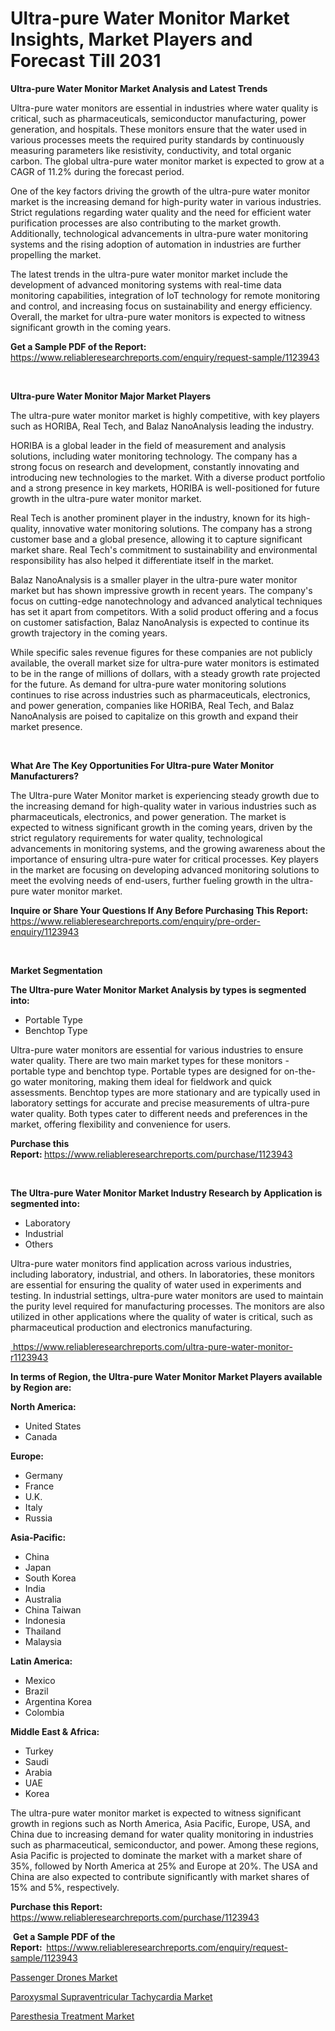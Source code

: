 <p><h1>Ultra-pure Water Monitor Market Insights, Market Players and Forecast Till 2031</h1></p><p><strong>Ultra-pure Water Monitor Market Analysis and Latest Trends</strong></p>
<p><p>Ultra-pure water monitors are essential in industries where water quality is critical, such as pharmaceuticals, semiconductor manufacturing, power generation, and hospitals. These monitors ensure that the water used in various processes meets the required purity standards by continuously measuring parameters like resistivity, conductivity, and total organic carbon. The global ultra-pure water monitor market is expected to grow at a CAGR of 11.2% during the forecast period.</p><p>One of the key factors driving the growth of the ultra-pure water monitor market is the increasing demand for high-purity water in various industries. Strict regulations regarding water quality and the need for efficient water purification processes are also contributing to the market growth. Additionally, technological advancements in ultra-pure water monitoring systems and the rising adoption of automation in industries are further propelling the market.</p><p>The latest trends in the ultra-pure water monitor market include the development of advanced monitoring systems with real-time data monitoring capabilities, integration of IoT technology for remote monitoring and control, and increasing focus on sustainability and energy efficiency. Overall, the market for ultra-pure water monitors is expected to witness significant growth in the coming years.</p></p>
<p><strong>Get a Sample PDF of the Report:&nbsp;</strong> <a href="https://www.reliableresearchreports.com/enquiry/request-sample/1123943">https://www.reliableresearchreports.com/enquiry/request-sample/1123943</a></p>
<p>&nbsp;</p>
<p><strong>Ultra-pure Water Monitor Major Market Players</strong></p>
<p><p>The ultra-pure water monitor market is highly competitive, with key players such as HORIBA, Real Tech, and Balaz NanoAnalysis leading the industry. </p><p>HORIBA is a global leader in the field of measurement and analysis solutions, including water monitoring technology. The company has a strong focus on research and development, constantly innovating and introducing new technologies to the market. With a diverse product portfolio and a strong presence in key markets, HORIBA is well-positioned for future growth in the ultra-pure water monitor market.</p><p>Real Tech is another prominent player in the industry, known for its high-quality, innovative water monitoring solutions. The company has a strong customer base and a global presence, allowing it to capture significant market share. Real Tech's commitment to sustainability and environmental responsibility has also helped it differentiate itself in the market.</p><p>Balaz NanoAnalysis is a smaller player in the ultra-pure water monitor market but has shown impressive growth in recent years. The company's focus on cutting-edge nanotechnology and advanced analytical techniques has set it apart from competitors. With a solid product offering and a focus on customer satisfaction, Balaz NanoAnalysis is expected to continue its growth trajectory in the coming years.</p><p>While specific sales revenue figures for these companies are not publicly available, the overall market size for ultra-pure water monitors is estimated to be in the range of millions of dollars, with a steady growth rate projected for the future. As demand for ultra-pure water monitoring solutions continues to rise across industries such as pharmaceuticals, electronics, and power generation, companies like HORIBA, Real Tech, and Balaz NanoAnalysis are poised to capitalize on this growth and expand their market presence.</p></p>
<p>&nbsp;</p>
<p><strong>What Are The Key Opportunities For Ultra-pure Water Monitor Manufacturers?</strong></p>
<p><p>The Ultra-pure Water Monitor market is experiencing steady growth due to the increasing demand for high-quality water in various industries such as pharmaceuticals, electronics, and power generation. The market is expected to witness significant growth in the coming years, driven by the strict regulatory requirements for water quality, technological advancements in monitoring systems, and the growing awareness about the importance of ensuring ultra-pure water for critical processes. Key players in the market are focusing on developing advanced monitoring solutions to meet the evolving needs of end-users, further fueling growth in the ultra-pure water monitor market.</p></p>
<p><strong>Inquire or Share Your Questions If Any Before Purchasing This Report:</strong> <a href="https://www.reliableresearchreports.com/enquiry/pre-order-enquiry/1123943">https://www.reliableresearchreports.com/enquiry/pre-order-enquiry/1123943</a></p>
<p>&nbsp;</p>
<p><strong>Market Segmentation</strong></p>
<p><strong>The Ultra-pure Water Monitor Market Analysis by types is segmented into:</strong></p>
<p><ul><li>Portable Type</li><li>Benchtop Type</li></ul></p>
<p><p>Ultra-pure water monitors are essential for various industries to ensure water quality. There are two main market types for these monitors - portable type and benchtop type. Portable types are designed for on-the-go water monitoring, making them ideal for fieldwork and quick assessments. Benchtop types are more stationary and are typically used in laboratory settings for accurate and precise measurements of ultra-pure water quality. Both types cater to different needs and preferences in the market, offering flexibility and convenience for users.</p></p>
<p><strong>Purchase this Report:&nbsp;</strong><a href="https://www.reliableresearchreports.com/purchase/1123943">https://www.reliableresearchreports.com/purchase/1123943</a></p>
<p>&nbsp;</p>
<p><strong>The Ultra-pure Water Monitor Market Industry Research by Application is segmented into:</strong></p>
<p><ul><li>Laboratory</li><li>Industrial</li><li>Others</li></ul></p>
<p><p>Ultra-pure water monitors find application across various industries, including laboratory, industrial, and others. In laboratories, these monitors are essential for ensuring the quality of water used in experiments and testing. In industrial settings, ultra-pure water monitors are used to maintain the purity level required for manufacturing processes. The monitors are also utilized in other applications where the quality of water is critical, such as pharmaceutical production and electronics manufacturing.</p></p>
<p><a href="https://www.reliableresearchreports.com/ultra-pure-water-monitor-r1123943">&nbsp;https://www.reliableresearchreports.com/ultra-pure-water-monitor-r1123943</a></p>
<p><strong>In terms of Region, the Ultra-pure Water Monitor Market Players available by Region are:</strong></p>
<p>
    <p> <strong> North America: </strong>
        <ul>
            <li>United States</li>
            <li>Canada</li>
        </ul>
        </p> 
    <p> <strong> Europe: </strong>
        <ul>
            <li>Germany</li>
            <li>France</li>
            <li>U.K.</li>
            <li>Italy</li>
            <li>Russia</li>
        </ul>
        </p> 
    <p> <strong> Asia-Pacific: </strong>
        <ul>
            <li>China</li>
            <li>Japan</li>
            <li>South Korea</li>
            <li>India</li>
            <li>Australia</li>
            <li>China Taiwan</li>
            <li>Indonesia</li>
            <li>Thailand</li>
            <li>Malaysia</li>
        </ul>
        </p> 
    <p> <strong> Latin America: </strong>
        <ul>
            <li>Mexico</li>
            <li>Brazil</li>
            <li>Argentina Korea</li>
            <li>Colombia</li>
        </ul>
        </p> 
    <p> <strong> Middle East & Africa: </strong>
        <ul>
            <li>Turkey</li>
            <li>Saudi</li>
            <li>Arabia</li>
            <li>UAE</li>
            <li>Korea</li>
        </ul>
    </p>
    </p>
<p><p>The ultra-pure water monitor market is expected to witness significant growth in regions such as North America, Asia Pacific, Europe, USA, and China due to increasing demand for water quality monitoring in industries such as pharmaceutical, semiconductor, and power. Among these regions, Asia Pacific is projected to dominate the market with a market share of 35%, followed by North America at 25% and Europe at 20%. The USA and China are also expected to contribute significantly with market shares of 15% and 5%, respectively.</p></p>
<p><strong>Purchase this Report: </strong><a href="https://www.reliableresearchreports.com/purchase/1123943">https://www.reliableresearchreports.com/purchase/1123943</a></p>
<p>&nbsp;<strong>Get a Sample PDF of the Report:&nbsp;&nbsp;</strong><a href="https://www.reliableresearchreports.com/enquiry/request-sample/1123943">https://www.reliableresearchreports.com/enquiry/request-sample/1123943</a></p>
<p><strong></strong></p>
<p><p><a href="https://eight-handstand-8fb.notion.site/Passenger-Drones-Market-Comprehensive-Assessment-by-Type-Application-and-Geography-36cf98c108ef4594b51aa032fa1e914b">Passenger Drones Market</a></p><p><a href="https://simplistic-meeting-7ee.notion.site/Paroxysmal-Supraventricular-Tachycardia-Market-Trends-and-Market-Analysis-forecasted-for-period-2024-bd8038e105c6475a80b7b7b31deffce3">Paroxysmal Supraventricular Tachycardia Market</a></p><p><a href="https://skillful-vermicelli-b89.notion.site/Paresthesia-Treatment-Market-Size-Market-Outlook-and-Market-Forecast-2024-to-2031-9e2842b536224a149c33fe2eb895c07e">Paresthesia Treatment Market</a></p></p>